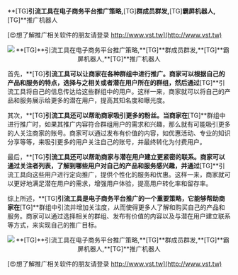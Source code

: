 **[TG]**引流工具在电子商务平台推广策略,**[TG]**群成员群发,**[TG]**霸屏机器人,**[TG]**推广机器人

[😍想了解推广相关软件的朋友请登录 http://www.vst.tw](http://www.vst.tw)

 <center><img src="https://vst.tw/MP4/tuiguang/png/2.png" alt="**[TG]**引流工具在电子商务平台推广策略,**[TG]**群成员群发,**[TG]**霸屏机器人,**[TG]**推广机器人"></center>

首先，**[TG]**引流工具可以让商家在各种群组中进行推广。商家可以根据自己的产品和服务的特点，选择与之相关或者潜在用户所在的群组，然后通过**[TG]**引流工具将自己的信息传达给这些群组中的用户。这样一来，商家就可以将自己的产品和服务展示给更多的潜在用户，提高其知名度和曝光度。

其次，**[TG]**引流工具还可以帮助商家吸引更多的粉丝。当商家在**[TG]**群组中进行推广时，如果其推广内容符合群组用户的需求和兴趣，那么就有可能吸引更多的人关注商家的账号。商家可以通过发布有价值的内容，如优惠活动、专业的知识分享等等，来吸引更多的用户关注自己的账号，并最终转化为付费用户。

最后，**[TG]**引流工具还可以帮助商家与潜在用户建立更紧密的联系。商家可以通过关注者列表，了解到哪些用户对自己的产品和服务感兴趣，并通过**[TG]**引流工具向这些用户进行定向推广，提供个性化的服务和优惠。这样一来，商家就可以更好地满足潜在用户的需求，增强用户体验，提高用户转化率和留存率。

综上所述，**[TG]**引流工具是电子商务平台推广的一个重要策略，它能够帮助商家在**[TG]**群组中引流并增加关注度，从而使得更多人了解和购买自己的产品和服务。商家可以通过选择相关的群组、发布有价值的内容以及与潜在用户建立联系等方式，来实现自己的推广目标。

 <center><img src="https://vst.tw/MP4/tuiguang/png/1.png" alt="**[TG]**引流工具在电子商务平台推广策略,**[TG]**群成员群发,**[TG]**霸屏机器人,**[TG]**推广机器人"></center>

[😍想了解推广相关软件的朋友请登录 http://www.vst.tw](http://www.vst.tw)



